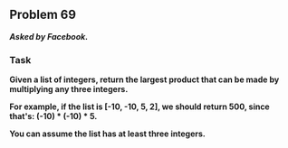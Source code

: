 ## Problem 69
***Asked by Facebook.***
### Task
**Given a list of integers, return the largest product that can be made by multiplying any three integers.**

**For example, if the list is [-10, -10, 5, 2], we should return 500, since that's: (-10) * (-10) * 5.**

**You can assume the list has at least three integers.**
